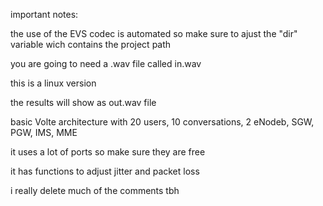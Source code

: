 important notes:

the use of the EVS codec is automated so make sure to ajust the "dir" variable wich contains the project path

you are going to need a .wav file called in.wav

this is a linux version

the results will show as out.wav file

basic Volte architecture with 20 users, 10 conversations, 2 eNodeb, SGW, PGW, IMS, MME

it uses a lot of ports so make sure they are free

it has functions to adjust jitter and packet loss

i really delete much of the comments tbh
